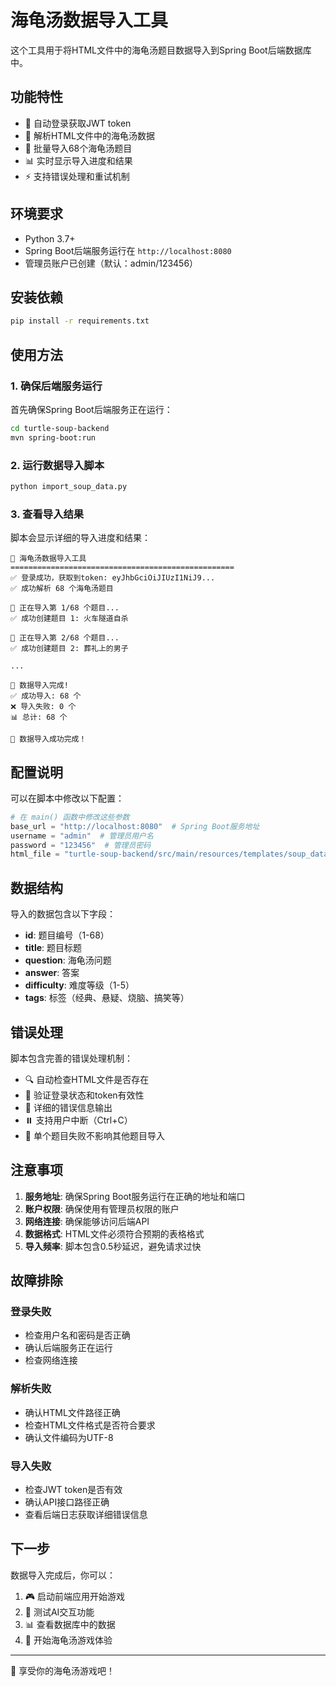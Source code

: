 # 海龟汤数据导入工具

这个工具用于将HTML文件中的海龟汤题目数据导入到Spring Boot后端数据库中。

## 功能特性

- 🔐 自动登录获取JWT token
- 📄 解析HTML文件中的海龟汤数据
- 🚀 批量导入68个海龟汤题目
- 📊 实时显示导入进度和结果
- ⚡ 支持错误处理和重试机制

## 环境要求

- Python 3.7+
- Spring Boot后端服务运行在 `http://localhost:8080`
- 管理员账户已创建（默认：admin/123456）

## 安装依赖

```bash
pip install -r requirements.txt
```

## 使用方法

### 1. 确保后端服务运行

首先确保Spring Boot后端服务正在运行：

```bash
cd turtle-soup-backend
mvn spring-boot:run
```

### 2. 运行数据导入脚本

```bash
python import_soup_data.py
```

### 3. 查看导入结果

脚本会显示详细的导入进度和结果：

```
🐢 海龟汤数据导入工具
==================================================
✅ 登录成功，获取到token: eyJhbGciOiJIUzI1NiJ9...
✅ 成功解析 68 个海龟汤题目

📝 正在导入第 1/68 个题目...
✅ 成功创建题目 1: 火车隧道自杀

📝 正在导入第 2/68 个题目...
✅ 成功创建题目 2: 葬礼上的男子

...

🎉 数据导入完成!
✅ 成功导入: 68 个
❌ 导入失败: 0 个
📊 总计: 68 个

🎊 数据导入成功完成！
```

## 配置说明

可以在脚本中修改以下配置：

```python
# 在 main() 函数中修改这些参数
base_url = "http://localhost:8080"  # Spring Boot服务地址
username = "admin"  # 管理员用户名
password = "123456"  # 管理员密码
html_file = "turtle-soup-backend/src/main/resources/templates/soup_data.html"  # HTML文件路径
```

## 数据结构

导入的数据包含以下字段：

- **id**: 题目编号（1-68）
- **title**: 题目标题
- **question**: 海龟汤问题
- **answer**: 答案
- **difficulty**: 难度等级（1-5）
- **tags**: 标签（经典、悬疑、烧脑、搞笑等）

## 错误处理

脚本包含完善的错误处理机制：

- 🔍 自动检查HTML文件是否存在
- 🔐 验证登录状态和token有效性
- 📝 详细的错误信息输出
- ⏸️ 支持用户中断（Ctrl+C）
- 🔄 单个题目失败不影响其他题目导入

## 注意事项

1. **服务地址**: 确保Spring Boot服务运行在正确的地址和端口
2. **账户权限**: 确保使用有管理员权限的账户
3. **网络连接**: 确保能够访问后端API
4. **数据格式**: HTML文件必须符合预期的表格格式
5. **导入频率**: 脚本包含0.5秒延迟，避免请求过快

## 故障排除

### 登录失败
- 检查用户名和密码是否正确
- 确认后端服务正在运行
- 检查网络连接

### 解析失败
- 确认HTML文件路径正确
- 检查HTML文件格式是否符合要求
- 确认文件编码为UTF-8

### 导入失败
- 检查JWT token是否有效
- 确认API接口路径正确
- 查看后端日志获取详细错误信息

## 下一步

数据导入完成后，你可以：

1. 🎮 启动前端应用开始游戏
2. 🔧 测试AI交互功能
3. 📊 查看数据库中的数据
4. 🎯 开始海龟汤游戏体验

---

🐢 享受你的海龟汤游戏吧！ 
